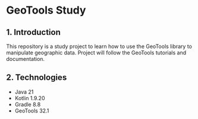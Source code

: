 # GeoTools Study

## 1. Introduction

This repository is a study project to learn how to use the GeoTools library to manipulate geographic data.
Project will follow the GeoTools tutorials and documentation.

## 2. Technologies

- Java 21
- Kotlin 1.9.20
- Gradle 8.8
- GeoTools 32.1
